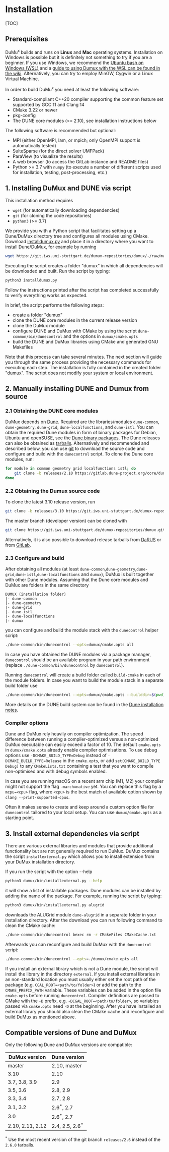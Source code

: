 # Installation

[TOC]

## Prerequisites

DuMu<sup>x</sup> builds and runs on **Linux** and **Mac** operating systems.
Installation on Windows is possible but it is definitely not something to try if you are a beginner.
If you use Windows, we recommend the [Ubuntu bash on Windows (WSL)](https://msdn.microsoft.com/commandline/wsl/)
and a [guide to using Dumux with the WSL can be found in the wiki](https://git.iws.uni-stuttgart.de/dumux-repositories/dumux/-/wikis/Installation-of-DuMux-inside-the-Windows-Subsystem-for-Linux-(WSL)).
Alternatively, you can try to employ MinGW, Cygwin or a Linux Virtual Machine.

In order to build DuMu<sup>x</sup> you need at least the following software:

* Standard-compliant C++20 compiler supporting the common feature set supported by GCC 11 and Clang 14
* CMake 3.22 or newer
* pkg-config
* The DUNE core modules (>= 2.10), see installation instructions below

The following software is recommended but optional:

* MPI (either OpenMPI, lam, or mpich; only OpenMPI support is automatically tested)
* SuiteSparse (for the direct solver UMFPack)
* ParaView (to visualize the results)
* A web browser (to access the GitLab instance and README files)
* Python >= 3.7 with `numpy` (to execute a number of different scripts used for installation, testing, post-processing, etc.)


## 1. Installing DuMux and DUNE via script

This installation method requires

* `wget` (for automatically downloading dependencies)
* `git` (for cloning the code repositories)
* `python3` (>= 3.7)

We provide you with a Python script that facilitates setting up a Dune/DuMux directory
tree and configures all modules using CMake. Download [installdumux.py](https://git.iws.uni-stuttgart.de/dumux-repositories/dumux/blob/master/bin/installdumux.py) and place it in a directory where you want to install Dune/DuMux, for example by running

```bash
wget https://git.iws.uni-stuttgart.de/dumux-repositories/dumux/-/raw/master/bin/installdumux.py
```

Executing the script creates a folder "dumux" in which all dependencies will be downloaded and built.
Run the script by typing:

```bash
python3 installdumux.py
```

Follow the instructions printed after the script has completed successfully to verify everything works as expected.

In brief, the script performs the following steps:

* create a folder "dumux"
* clone the DUNE core modules in the current release version
* clone the DuMux module
* configure DUNE and DuMux with CMake by using the script `dune-common/bin/dunecontrol` and the options in `dumux/cmake.opts`
* build the DUNE and DuMux libraries using CMake and generated GNU Makefiles

Note that this process can take several minutes. The next section will guide
you through the same process providing the necessary commands for executing each step.
The installation is fully contained in the created folder "dumux".
The script does not modify your system or local environment.

## 2. Manually installing DUNE and Dumux from source

### 2.1 Obtaining the DUNE core modules

DuMux depends on [Dune](https://dune-project.org/).
Required are the libraries/modules `dune-common`, `dune-geometry`,
`dune-grid`, `dune-localfunctions`, and `dune-istl`.
You can obtain the required Dune modules in form of binary packages
for Debian, Ubuntu and openSUSE, see the [Dune binary packages](http://www.dune-project.org/binary/).
The Dune releases can also be obtained as [tarballs](https://www.dune-project.org/releases/).
Alternatively and recommended and described below, you can use [git](https://www.dune-project.org/dev/downloadgit/)
to download the source code and configure and build with the `dunecontrol` script.
To clone the Dune core modules, run:

```bash
for module in common geometry grid localfunctions istl; do
    git clone -b releases/2.10 https://gitlab.dune-project.org/core/dune-$module.git
done
```

### 2.2 Obtaining the Dumux source code

To clone the latest 3.10 release version, run

```bash
git clone -b releases/3.10 https://git.iws.uni-stuttgart.de/dumux-repositories/dumux.git
```

The master branch (developer version) can be cloned with

```bash
git clone https://git.iws.uni-stuttgart.de/dumux-repositories/dumux.git
```

Alternatively, it is also possible to download release tarballs
from [DaRUS](https://doi.org/10.18419/darus-3788) or
from [GitLab](https://git.iws.uni-stuttgart.de/dumux-repositories/dumux/-/releases).

### 2.3 Configure and build

After obtaining all modules (at least `dune-common`,`dune-geometry`,`dune-grid`,`dune-istl`,`dune-localfunctions` and `dumux`),
DuMux is built together with other Dune modules. Assuming that the Dune core modules and DuMux are folders in the same directory

    DUMUX (installation folder)
    |- dune-common
    |- dune-geometry
    |- dune-grid
    |- dune-istl
    |- dune-localfunctions
    |- dumux

you can configure and build the module stack with the `dunecontrol` helper script:

```bash
./dune-common/bin/dunecontrol --opts=dumux/cmake.opts all
```

In case you have obtained the DUNE modules via a package manager,
`dunecontrol` should be an available program in your path environment
(replace `./dune-common/bin/dunecontrol` by `dunecontrol`).

Running `dunecontrol` will create a build folder called
`build-cmake` in each of the module folders.
In case you want to build the module stack in a separate build folder use

```bash
./dune-common/bin/dunecontrol --opts=dumux/cmake.opts --builddir=$(pwd)/build all
```

More details on the DUNE build system can be found in the [Dune installation notes](http://www.dune-project.org/doc/installation/).

### Compiler options

Dune and DuMux rely heavily on compiler optimization.
The speed difference between running a compiler-optimized versus a non-optimized DuMux executable can easily exceed a factor of $10$.
The default `cmake.opts` in `dumux/cmake.opts` already enable compiler optimisations.
To use debug options use `-DCMAKE_BUILD_TYPE=Debug` instead of `-DCMAKE_BUILD_TYPE=Release` in the `cmake.opts`, or
add `set(CMAKE_BUILD_TYPE Debug)` to any `CMakeLists.txt` containing a test that you want
to compile non-optimised and with debug symbols enabled.

In case you are running macOS on a recent arm chip (M1, M2) your compiler might not support the flag `-march=native` yet.
You can replace this flag by a `mcpu=<cpu>` flag, where `<cpu>` is the best match of available option shown by
`clang --print-supported-cpus`.

Often it makes sense to create and keep around a custom option file for `dunecontrol` tailored
to your local setup. You can use `dumux/cmake.opts` as a starting point.

## 3. Install external dependencies via script

There are various external libraries and modules that provide additional functionality but are
not generally required to run DuMux.
DuMux contains the script `installexternal.py` which allows you to install extension from your DuMux installation directory.

If you run the script with the option \-\-help

```bash
python3 dumux/bin/installexternal.py --help
```

it will show a list of installable packages. Dune modules can be installed by adding the name of the package.
For example, running the script by typing:

```bash
python3 dumux/bin/installexternal.py alugrid
```

downloads the ALUGrid module `dune-alugrid` in a separate folder in your installation directory. After the download
you can run following command to clean the CMake cache:

```bash
./dune-common/bin/dunecontrol bexec rm -r CMakeFiles CMakeCache.txt
```

Afterwards you can reconfigure and build DuMux with the `dunecontrol` script:

```bash
./dune-common/bin/dunecontrol --opts=./dumux/cmake.opts all
```

If you install an external library which is not a Dune module, the script will
install the library in the directory `external`. If you install external libraries in an non-standard location you
must usually either set the root path of the package (e.g. `CGAL_ROOT=<path/to/folder>`) or add the path to the `CMAKE_PREFIX_PATH`
variable. These variables can be added in the option file `cmake.opts` before running `dunecontrol`. Compiler definitions are
passed to CMake with the `-D` prefix, e.g. `-DCGAL_ROOT=<path/to/folder>`, so variables passed via `cmake.opts` need `-D` at the beginning.
After you have installed an external library you should also clean the CMake cache and
reconfigure and build DuMux as mentioned above.


## Compatible versions of Dune and DuMux

Only the following Dune and DuMux versions are compatible:

| DuMux version     | Dune version              |
|-------------------|---------------------------|
| master            | 2.10, master              |
| 3.10              | 2.10                      |
| 3.7, 3.8,  3.9    | 2.9                       |
| 3.5, 3.6          | 2.8, 2.9                  |
| 3.3, 3.4          | 2.7, 2.8                  |
| 3.1, 3.2          | 2.6<sup>*</sup>, 2.7      |
| 3.0               | 2.6<sup>*</sup>, 2.7      |
| 2.10, 2.11, 2.12  | 2.4, 2.5, 2.6<sup>*</sup> |

<sup>*</sup> Use the most recent version of the git branch `releases/2.6` instead of the `2.6.0` tarballs.
